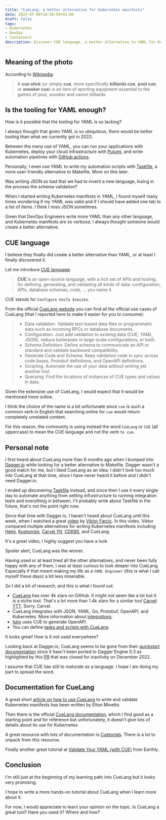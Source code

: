 ```yaml
---
title: "CueLang: a better alternative for Kubernetes manifests"
date: 2023-07-08T18:59:59+01:00
draft: false
tags:
- Kubernetes
- DevOps
- Containers
description: Discover CUE language, a better alternative to YAML for Kubernetes manifests. Simplify configuration management and schema validation
---
```

<!--more-->
<!--- subtitle --->
<!-- Is CUE language a better alternative to YAML? -->

<!--- caption --->
<!-- Photo by David Herron on Unsplash -->

## Meaning of the photo
According to [Wikipedia](https://en.wikipedia.org/wiki/Cue_stick):

> A **cue stick** (or simply **cue**, more specifically **billiards cue**, **pool cue**, or **snooker cue**) is an item of sporting equipment essential to the games of pool, snooker and carom billiards

## Is the tooling for YAML enough?
<!-- better tooling -->
How is it possible that the tooling for YAML is so lacking?

I always thought that given YAML is so ubiquitous, there would be better tooling than what we currently got in 2023. 

<!-- where do we use YAML -->
Between the many use of YAML, you can run your applications with Kubernetes, deploy your cloud infrastructure with [Pulumi](https://www.pulumi.com/), and write automation pipelines with [GitHub actions](https://github.com/features/actions).

Personally, I even use YAML to write my automation scripts with [Taskfile](https://taskfile.dev/), a more user-friendly alternative to Makefile. More on this later.

<!-- Was writing Json so bad? -->
Was writing JSON so bad that we had to invent a new language, losing in the process the schema validation?

When I started writing Kubernetes manifests in YAML, I found myself many times wondering if my YAML was valid and if I should have added one tab to a list of items. I think I miss JSON sometimes.

<!-- alternative to YAML -->
Given that DevOps Engineers write more YAML than any other language, and Kubernetes manifests are so verbose, I always thought someone would create a better alternative.

## CUE language
<!-- introduction -->
I believe they finally did create a better alternative than YAML, or at least I finally discovered it.

<!-- definition -->
Let me introduce [CUE language](https://cuelang.org/).

> **CUE** is an open-source language, with a rich set of APIs and tooling, for defining, generating, and validating all kinds of data: configuration, APIs, database schemas, code, … you name it.

CUE stands for `Configure Unify Execute`. 

<!-- uses -->
From the official [CueLang website](https://cuelang.org/) you can find all the official use cases of CueLang (that I reported here to make it easier for you to consume):

> - Data validation. Validate text-based data files or programmatic data such as incoming RPCs or database documents.
> - Configuration. Just add validation to existing data (CUE, YAML, JSON), reduce boilerplate in large-scale configurations, or both.
> - Schema Definition. Define schema to communicate an API or standard and validate backward compatibility.
> - Generate Code and Schema. Keep validation code in sync across code bases, Protobuf definitions, and OpenAPI definitions.
> - Scripting. Automate the use of your data without writing yet another tool.
> - Querying. Find the locations of instances of CUE types and values in data.  

<!-- Literature on CueLang -->
Given the extensive use of CueLang, I would expect that it would be mentioned more online.

I think the choice of the name is a bit unfortunate since `cue` is such a common verb in English that searching online for `cue` would return completely unrelated content.

For this reason, the community is using instead the word `CueLang` or `CUE` (all uppercase) to mean the CUE language and not the verb `to cue`.

## Personal note
<!-- history: dagger.io -->
I first heard about CueLang more than 6 months ago when I bumped into [Dagger.io](https://dagger.io/) while looking for a better alternative to Makefile. Dagger wasn't a good match for me, but I liked CueLang as an idea. I didn't look too much into CueLang at that time, since I have never heard it before and I didn't need Dagger.io.

I ended up discovering [Taskfile](https://taskfile.dev/) instead, and since then I use it every single day to automate anything from setting infrastructure to running integration tests and everything in between. I'll probably write about Taskfile in the future, that's not the point right now.

<!-- history: viktor farcic -->
Since that time with Dagger.io, I haven't heard about CueLang until this week, when I watched a great [video](https://youtu.be/m6g0aWggdUQ) by [Viktor Farcic](https://twitter.com/vfarcic). In this video, Viktor compared multiple alternatives for writing Kubernetes manifests including [Helm](https://helm.sh/), [Kustomize](https://kustomize.io/), [Carvel Ytt](https://carvel.dev/ytt/), [CDK8S](https://cdk8s.io/), and CueLang. 

It's a great video, I highly suggest you have a look.

Spoiler alert, CueLang was the winner.

<!-- YAML engineer -->
Having used or at least tried all the other alternatives, and never been fully happy with any of them, I was at least curious to look deeper into CueLang. Especially if that meant making my life as a `YAML Engineer` (this is what I call myself these days) a bit less miserable. 

<!-- who uses CueLang -->
So I did a bit of research, and this is what I found out:
- [CueLang](https://github.com/cue-lang/cue) has over 4k stars on GitHub. It might not seem like a lot but it is a niche tool. That's a lot more than 1.4k stars for a similar tool [Carvel YTT](https://github.com/carvel-dev/ytt). Sorry, Carvel.
- CueLang integrates with JSON, YAML, Go, Protobuf, OpenAPI, and Kubernetes. More information about [integrations](https://cuelang.org/docs/integrations/).
- [Istio](https://istio.io/) uses CUE to generate OpenAPI.
- You can define [tasks and scripts with CueLang](https://cuetorials.com/patterns/scripts-and-tasks/).

It looks great! How is it not used everywhere?

<!-- dagger.io and cue in 2023 -->
Looking back at Dagger.io, CueLang seems to be gone from their [quickstart documentation](https://docs.dagger.io/) since it hasn't been ported to Dagger Engine 0.3 as highlighted by this [PR](https://github.com/dagger/dagger/pull/3565) that was closed for inactivity on December 2022.

I assume that CUE has still to maturate as a language. I hope I am doing my part to spread the word.

## Documentation for CueLang
A great short [article on how to use CueLang](https://eltonminetto.dev/en/post/2022-11-08-intro-cuelang/) to write and validate Kubernetes manifests has been written by Elton Minetto. 

Then there is the official [CueLang documentation](https://cuelang.org/), which I find good as a starting point and for reference but unfortunately, it doesn't give lots of details about its use for Kubernetes.

A great resource with lots of documentation is [Cuetorials](https://cuetorials.com/). There is a lot to unpack from this resource. 

Finally another great tutorial at [Validate Your YAML (with CUE)](https://earthly.dev/blog/yaml-validate-and-lint-cue-lang/) from Earthly.

## Conclusion
I'm still just at the beginning of my learning path into CueLang but it looks very promising.

I hope to write a more hands-on tutorial about CueLang when I learn more about it.

For now, I would appreciate to learn your opinion on the topic. Is CueLang a great tool? Have you used it? Where and how?
